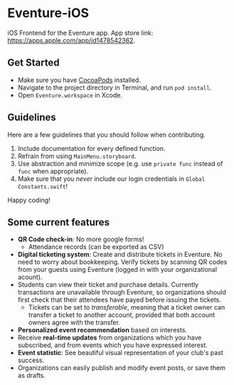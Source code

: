 # Eventure-iOS
iOS Frontend for the Eventure app. App store link: https://apps.apple.com/app/id1478542362.

## Get Started
- Make sure you have [CocoaPods](https://cocoapods.org "Official site for CocoaPods") installed.
- Navigate to the project directory in Terminal, and run `pod install`.
- Open `Eventure.workspace` in Xcode. 

## Guidelines
Here are a few guidelines that you should follow when contributing.
1. Include documentation for every defined function.
2. Refrain from using `MainMenu.storyboard`.
3. Use abstraction and minimize scope (e.g. use `private func` instead of `func` when appropriate).
4. Make sure that you *never* include our login credentials in `Global Constants.swift`!

Happy coding!

## Some current features
- **QR Code check-in**: No more google forms!
    - Attendance records (can be exported as CSV)
- **Digital ticketing system**: Create and distribute tickets in Eventure. No need to worry about bookkeeping. Verify tickets by scanning QR codes from your guests using Eventure (logged in with your organizational acount).
- Students can view their ticket and purchase details. Currently transactions are unavailable through Eventure, so organizations should first check that their attendees have payed before issuing the tickets.
  - Tickets can be set to *transferable*, meaning that a ticket owner can transfer a ticket to another account, provided that both account owners agree with the transfer.
- **Personalized event recommendation** based on interests.
- Receive **real-time updates** from organizations which you have subscribed, and from events which you have expressed interest.
- **Event statistic**: See beautiful visual representation of your club's past success.
- Organizations can easily publish and modify event posts, or save them as drafts.
